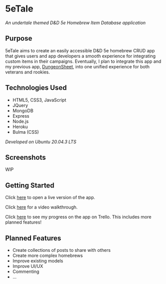 # 5eTale
*An undertale themed D&amp;D 5e Homebrew Item Database application*

## Purpose

5eTale aims to create an easily accessible D&amp;D 5e homebrew CRUD app that gives users and app developers a smooth experience for integrating custom items in their campaigns. Eventually, I plan to integrate this app and my previous app, [DungeonSheet](https://github.com/dainylcua/dungeon-sheet), into one unified experience for both veterans and rookies.

## Technologies Used

* HTML5, CSS3, JavaScript
* JQuery
* MongoDB
* Express
* Node.js
* Heroku
* Bulma (CSS)

*Developed on Ubuntu 20.04.3 LTS*


## Screenshots

WIP

## Getting Started

Click [here](https://dc-5etale.herokuapp.com/) to open a live version of the app.

Click [here](https://youtu.be/7ZLLTN2gzCU) for a video walkthrough.

Click [here](https://trello.com/b/kwTailwi/user-stories) to see my progress on the app on Trello. This includes more planned features!

## Planned Features
* Create collections of posts to share with others
* Create more complex homebrews
* Improve existing models
* Improve UI/UX
* Commenting
* ...



